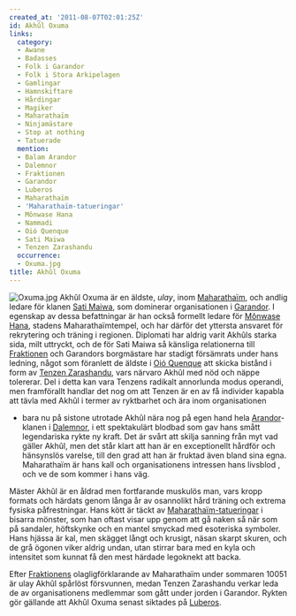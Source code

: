 ```yaml
---
created_at: '2011-08-07T02:01:25Z'
id: Akhûl Oxuma
links:
  category:
  - Awane
  - Badasses
  - Folk i Garandor
  - Folk i Stora Arkipelagen
  - Gamlingar
  - Hamnskiftare
  - Hårdingar
  - Magiker
  - Maharathaïm
  - Ninjamästare
  - Stop at nothing
  - Tatuerade
  mention:
  - Balam Arandor
  - Dalemnor
  - Fraktionen
  - Garandor
  - Luberos
  - Maharathaïm
  - 'Maharathaïm-tatueringar'
  - Mônwase Hana
  - Nammadi
  - Oió Quenque
  - Sati Maiwa
  - Tenzen Zarashandu
  occurrence:
  - Oxuma.jpg
title: Akhûl Oxuma
---
```


![][1] Akhûl Oxuma är en äldste, *ulay*, inom [Maharathaïm], och andlig ledare för klanen [Sati
Maiwa], som dominerar organisationen i [Garandor]. I egenskap av dessa befattningar är han också
formellt ledare för [Mônwase Hana], stadens Maharathaïmtempel, och har därför det yttersta ansvaret
för rekrytering och träning i regionen. Diplomati har aldrig varit Akhûls starka sida, milt
uttryckt, och de för Sati Maiwa så känsliga relationerna till [Fraktionen] och Garandors borgmästare
har stadigt försämrats under hans ledning, något som föranlett de äldste i [Oió Quenque] att skicka
bistånd i form av [Tenzen Zarashandu], vars närvaro Akhûl med nöd och näppe tolererar. Del i detta
kan vara Tenzens radikalt annorlunda modus operandi, men framförallt handlar det nog om att Tenzen
är en av få individer kapabla att tävla med Akhûl i termer av ryktbarhet och ära inom organisationen
- bara nu på sistone utrotade Akhûl nära nog på egen hand hela [Arandor]-klanen i [Dalemnor], i ett
spektakulärt blodbad som gav hans smått legendariska rykte ny kraft. Det är svårt att skilja sanning
från myt vad gäller Akhûl, men det står klart att han är en exceptionellt hårdför och hänsynslös
varelse, till den grad att han är fruktad även bland sina egna. Maharathaïm är hans kall och
organisationens intressen hans livsblod , och ve de som kommer i hans väg.

Mäster Akhûl är en åldrad men fortfarande muskulös man, vars kropp formats och härdats genom långa
år av osannolikt hård träning och extrema fysiska påfrestningar. Hans kött är täckt av
[Maharathaïm-tatueringar] i bisarra mönster, som han oftast visar upp genom att gå naken så när som
på sandaler, höftskynke och en mantel smyckad med esoteriska symboler. Hans hjässa är kal, men
skägget långt och krusigt, näsan skarpt skuren, och de grå ögonen viker aldrig undan, utan stirrar
bara med en kyla och intensitet som kunnat få den mest härdade legoknekt att backa.

Efter [Fraktionens] olagligförklarande av Maharathaïm under sommaren 10051 är ulay Akhûl spårlöst
försvunnen, medan Tenzen Zarashandu verkar leda de av organisationens medlemmar som gått under
jorden i Garandor. Rykten gör gällande att Akhûl Oxuma senast siktades på [Luberos].

  [1]: Oxuma.jpg "Oxuma.jpg"
  [Maharathaïm]: Maharathaïm
  [Sati Maiwa]: Sati_Maiwa
  [Garandor]: Garandor
  [Mônwase Hana]: Mônwase_Hana
  [Fraktionen]: Fraktionen
  [Oió Quenque]: Oió_Quenque
  [Tenzen Zarashandu]: Tenzen_Zarashandu
  [Arandor]: Balam_Arandor
  [Dalemnor]: Dalemnor
  [Maharathaïm-tatueringar]: Maharathaïm-tatueringar
  [Fraktionens]: Nammadi
  [Luberos]: Luberos